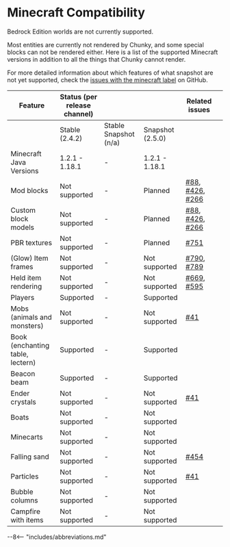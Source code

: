 # Minecraft Compatibility

Bedrock Edition worlds are not currently supported.

Most entities are currently not rendered by Chunky, and some special blocks can not be rendered either. Here is a list of the supported Minecraft versions in addition to all the things that Chunky cannot render.

For more detailed information about which features of what snapshot are not yet supported, check the [issues with the minecraft label](https://github.com/chunky-dev/chunky/issues?q=is%3Aissue+is%3Aopen+label%3Aminecraft) on GitHub.

| Feature                          | Status (per release channel) |                       |                  | Related issues                                                                                                                                                          |     |
|----------------------------------|------------------------------|-----------------------|------------------|-------------------------------------------------------------------------------------------------------------------------------------------------------------------------|-----|
|                                  | Stable (2.4.2)               | Stable Snapshot (n/a) | Snapshot (2.5.0) |                                                                                                                                                                         |     |
| Minecraft Java Versions          | 1.2.1 - 1.18.1               | -                     | 1.2.1 - 1.18.1   |                                                                                                                                                                         |     |
| Mod blocks                       | Not supported                | -                     | Planned          | [#88](https://github.com/chunky-dev/chunky/issues/88), [#426](https://github.com/chunky-dev/chunky/issues/426), [#266](https://github.com/chunky-dev/chunky/issues/266) |     |
| Custom block models              | Not supported                | -                     | Planned          | [#88](https://github.com/chunky-dev/chunky/issues/88), [#426](https://github.com/chunky-dev/chunky/issues/426), [#266](https://github.com/chunky-dev/chunky/issues/266) |     |
| PBR textures                     | Not supported                | -                     | Planned          | [#751](https://github.com/chunky-dev/chunky/issues/751)                                                                                                                 |     |
| (Glow) Item frames               | Not supported                | -                     | Not supported    | [#790](https://github.com/chunky-dev/chunky/issues/790), [#789](https://github.com/chunky-dev/chunky/issues/789)                                                        |     |
| Held item rendering              | Not supported                | -                     | Not supported    | [#669](https://github.com/chunky-dev/chunky/issues/669), [#595](https://github.com/chunky-dev/chunky/issues/595)                                                        |     |
| Players                          | Supported                    | -                     | Supported        |                                                                                                                                                                         |     |
| Mobs (animals and monsters)      | Not supported                | -                     | Not supported    | [#41](https://github.com/chunky-dev/chunky/issues/41)                                                                                                                   |     |
| Book (enchanting table, lectern) | Supported                    | -                     | Supported        |                                                                                                                                                                         |     |
| Beacon beam                      | Supported                    | -                     | Supported        |                                                                                                                                                                         |     |
| Ender crystals                   | Not supported                | -                     | Not supported    | [#41](https://github.com/chunky-dev/chunky/issues/41)                                                                                                                   |     |
| Boats                            | Not supported                | -                     | Not supported    |                                                                                                                                                                         |     |
| Minecarts                        | Not supported                | -                     | Not supported    |                                                                                                                                                                         |     |
| Falling sand                     | Not supported                | -                     | Not supported    | [#454](https://github.com/chunky-dev/chunky/issues/454)                                                                                                                 |     |
| Particles                        | Not supported                | -                     | Not supported    | [#41](https://github.com/chunky-dev/chunky/issues/41)                                                                                                                   |     |
| Bubble columns                   | Not supported                | -                     | Not supported    |                                                                                                                                                                         |     |
| Campfire with items              | Not supported                | -                     | Not supported    |                                                                                                                                                                         |     |

--8<-- "includes/abbreviations.md"

